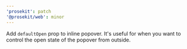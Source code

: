 ```yaml
---
'prosekit': patch
'@prosekit/web': minor
---
```


Add `defaultOpen` prop to inline popover. It's useful for when you want to control the open state of the popover from outside.
